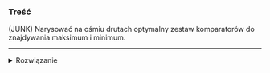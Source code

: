 ### Treść
(JUNK)
Narysować na ośmiu drutach optymalny zestaw komparatorów do znajdywania maksimum i minimum.

------
<details><summary>Rozwiązanie</summary>
<p>

